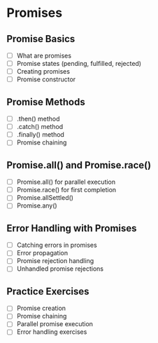 # Promises

## Promise Basics
- [ ] What are promises
- [ ] Promise states (pending, fulfilled, rejected)
- [ ] Creating promises
- [ ] Promise constructor

## Promise Methods
- [ ] .then() method
- [ ] .catch() method
- [ ] .finally() method
- [ ] Promise chaining

## Promise.all() and Promise.race()
- [ ] Promise.all() for parallel execution
- [ ] Promise.race() for first completion
- [ ] Promise.allSettled()
- [ ] Promise.any()

## Error Handling with Promises
- [ ] Catching errors in promises
- [ ] Error propagation
- [ ] Promise rejection handling
- [ ] Unhandled promise rejections

## Practice Exercises
- [ ] Promise creation
- [ ] Promise chaining
- [ ] Parallel promise execution
- [ ] Error handling exercises 